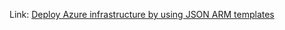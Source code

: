 Link: [Deploy Azure infrastructure by using JSON ARM
templates](https://learn.microsoft.com/en-us/training/modules/create-azure-resource-manager-template-vs-code/)


